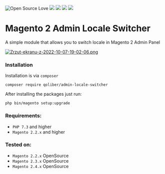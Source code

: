 ![Open Source Love](https://img.shields.io/badge/open-source-lightgrey?style=for-the-badge&logo=github)
![](https://img.shields.io/badge/Magento-2.2.x-orange?style=for-the-badge&logo=magento)
![](https://img.shields.io/badge/Magento-2.3.x-orange?style=for-the-badge&logo=magento)
![](https://img.shields.io/badge/Magento-2.4.x-orange?style=for-the-badge&logo=magento)
![](https://img.shields.io/badge/Maintained-yes-gren?style=for-the-badge&logo=magento)
# Magento 2 Admin Locale Switcher

A simple module that allows you to switch locale in Magento 2 Admin Panel

[![Zrzut-ekranu-z-2022-10-07-19-02-06.png](https://i.postimg.cc/4y8ncN9b/Zrzut-ekranu-z-2022-10-07-19-02-06.png)](https://postimg.cc/dZyqPFnL)

### Installation

Installation is via `composer`
```
composer require qoliber/admin-locale-switcher
```

After installing the packages just run:
```
php bin/magento setup:upgrade
```

### Requirements:
* `PHP 7.3` and higher
* `Magento 2.2.x` and higher

### Tested on:
* `Magento 2.2.x` OpenSource
* `Magento 2.3.x` OpenSource
* `Magento 2.4.x` OpenSource
